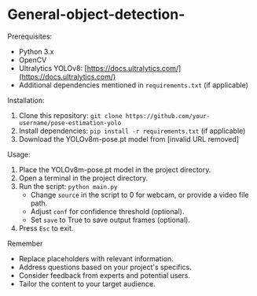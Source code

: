 # General-object-detection-

Prerequisites:

- Python 3.x
- OpenCV
- Ultralytics YOLOv8: [https://docs.ultralytics.com/](https://docs.ultralytics.com/)
- Additional dependencies mentioned in `requirements.txt` (if applicable)

Installation:

1. Clone this repository: `git clone https://github.com/your-username/pose-estimation-yolo`
2. Install dependencies: `pip install -r requirements.txt` (if applicable)
3. Download the YOLOv8m-pose.pt model from [invalid URL removed]

Usage:

1. Place the YOLOv8m-pose.pt model in the project directory.
2. Open a terminal in the project directory.
3. Run the script: `python main.py`
   - Change `source` in the script to 0 for webcam, or provide a video file path.
   - Adjust `conf` for confidence threshold (optional).
   - Set `save` to True to save output frames (optional).
4. Press `Esc` to exit.


Remember

- Replace placeholders with relevant information.
- Address questions based on your project's specifics.
- Consider feedback from experts and potential users.
- Tailor the content to your target audience.
